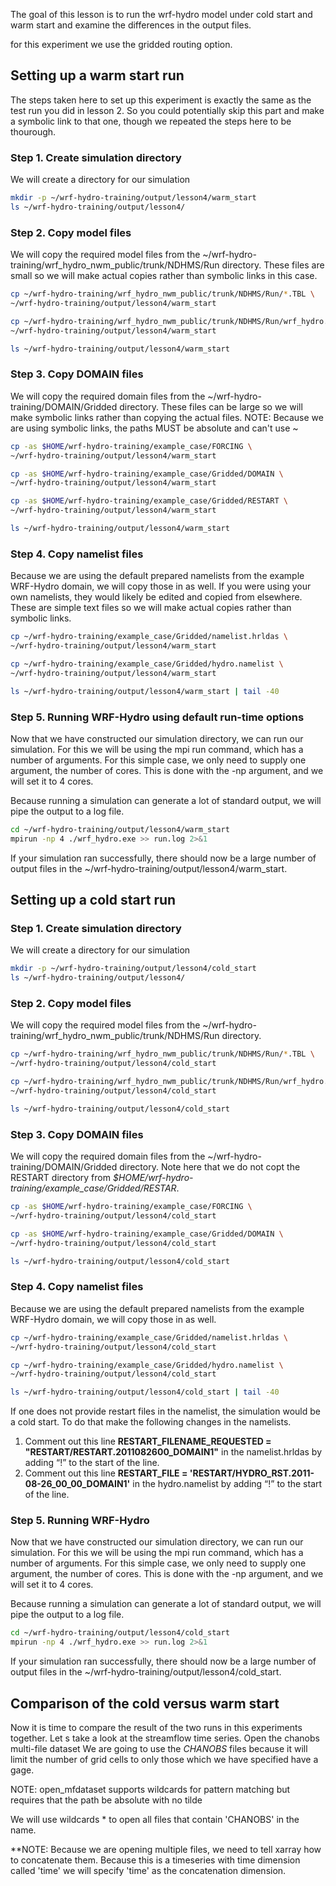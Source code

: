 The goal of this lesson is to run the wrf-hydro model under cold start and warm start and examine the differences in the output files.

for this experiment we use the gridded routing option. 

## Setting up a warm start run
The steps taken here to set up this experiment is exactly the same as the test run you did in lesson 2. So you could potentially skip this part and make a symbolic link to that one, though we repeated the steps here to be thourough. 

### Step 1. Create simulation directory

We will create a directory for our simulation

```bash
mkdir -p ~/wrf-hydro-training/output/lesson4/warm_start
ls ~/wrf-hydro-training/output/lesson4/
```
### Step 2. Copy model files

We will copy the required model files from the ~/wrf-hydro-training/wrf_hydro_nwm_public/trunk/NDHMS/Run directory. These files are small so we will make actual copies rather than symbolic links in this case.

```bash
cp ~/wrf-hydro-training/wrf_hydro_nwm_public/trunk/NDHMS/Run/*.TBL \
~/wrf-hydro-training/output/lesson4/warm_start

cp ~/wrf-hydro-training/wrf_hydro_nwm_public/trunk/NDHMS/Run/wrf_hydro.exe \
~/wrf-hydro-training/output/lesson4/warm_start

ls ~/wrf-hydro-training/output/lesson4/warm_start
```

### Step 3. Copy DOMAIN files

We will copy the required domain files from the ~/wrf-hydro-training/DOMAIN/Gridded directory. These files can be large so we will make symbolic links rather than copying the actual files. NOTE: Because we are using symbolic links, the paths MUST be absolute and can't use ~

```bash
cp -as $HOME/wrf-hydro-training/example_case/FORCING \
~/wrf-hydro-training/output/lesson4/warm_start

cp -as $HOME/wrf-hydro-training/example_case/Gridded/DOMAIN \
~/wrf-hydro-training/output/lesson4/warm_start

cp -as $HOME/wrf-hydro-training/example_case/Gridded/RESTART \
~/wrf-hydro-training/output/lesson4/warm_start

ls ~/wrf-hydro-training/output/lesson4/warm_start
```

### Step 4. Copy namelist files

Because we are using the default prepared namelists from the example WRF-Hydro domain, we will copy those in as well. If you were using your own namelists, they would likely be edited and copied from elsewhere. These are simple text files so we will make actual copies rather than symbolic links.

```bash
cp ~/wrf-hydro-training/example_case/Gridded/namelist.hrldas \
~/wrf-hydro-training/output/lesson4/warm_start

cp ~/wrf-hydro-training/example_case/Gridded/hydro.namelist \
~/wrf-hydro-training/output/lesson4/warm_start

ls ~/wrf-hydro-training/output/lesson4/warm_start | tail -40
```
### Step 5. Running WRF-Hydro using default run-time options
Now that we have constructed our simulation directory, we can run our simulation. For this we will be using the mpi run command, which has a number of arguments. For this simple case, we only need to supply one argument, the number of cores. This is done with the -np argument, and we will set it to 4 cores.

Because running a simulation can generate a lot of standard output, we will pipe the output to a log file.

```bash
cd ~/wrf-hydro-training/output/lesson4/warm_start
mpirun -np 4 ./wrf_hydro.exe >> run.log 2>&1
```
If your simulation ran successfully, there should now be a large number of output files in the ~/wrf-hydro-training/output/lesson4/warm_start. 

## Setting up a cold start run
### Step 1. Create simulation directory

We will create a directory for our simulation

```bash
mkdir -p ~/wrf-hydro-training/output/lesson4/cold_start
ls ~/wrf-hydro-training/output/lesson4/
```
### Step 2. Copy model files

We will copy the required model files from the ~/wrf-hydro-training/wrf_hydro_nwm_public/trunk/NDHMS/Run directory. 

```bash
cp ~/wrf-hydro-training/wrf_hydro_nwm_public/trunk/NDHMS/Run/*.TBL \
~/wrf-hydro-training/output/lesson4/cold_start

cp ~/wrf-hydro-training/wrf_hydro_nwm_public/trunk/NDHMS/Run/wrf_hydro.exe \
~/wrf-hydro-training/output/lesson4/cold_start

ls ~/wrf-hydro-training/output/lesson4/cold_start
```

### Step 3. Copy DOMAIN files

We will copy the required domain files from the ~/wrf-hydro-training/DOMAIN/Gridded directory. Note here that we do not copt the RESTART directory from *$HOME/wrf-hydro-training/example_case/Gridded/RESTAR*.

```bash
cp -as $HOME/wrf-hydro-training/example_case/FORCING \
~/wrf-hydro-training/output/lesson4/cold_start

cp -as $HOME/wrf-hydro-training/example_case/Gridded/DOMAIN \
~/wrf-hydro-training/output/lesson4/cold_start

ls ~/wrf-hydro-training/output/lesson4/cold_start
```

### Step 4. Copy namelist files

Because we are using the default prepared namelists from the example WRF-Hydro domain, we will copy those in as well.

```bash
cp ~/wrf-hydro-training/example_case/Gridded/namelist.hrldas \
~/wrf-hydro-training/output/lesson4/cold_start

cp ~/wrf-hydro-training/example_case/Gridded/hydro.namelist \
~/wrf-hydro-training/output/lesson4/cold_start

ls ~/wrf-hydro-training/output/lesson4/cold_start | tail -40
```

If one does not provide restart files in the namelist, the simulation would be a cold start. To do that make the following changes in the namelists. 
1.	Comment out this line **RESTART_FILENAME_REQUESTED = "RESTART/RESTART.2011082600_DOMAIN1"** in the namelist.hrldas by adding “!” to the start of the line. 
1.	Comment out this line **RESTART_FILE  = 'RESTART/HYDRO_RST.2011-08-26_00_00_DOMAIN1'** in the hydro.namelist by adding “!” to the start of the line. 

### Step 5. Running WRF-Hydro 
Now that we have constructed our simulation directory, we can run our simulation. For this we will be using the mpi run command, which has a number of arguments. For this simple case, we only need to supply one argument, the number of cores. This is done with the -np argument, and we will set it to 4 cores.

Because running a simulation can generate a lot of standard output, we will pipe the output to a log file.

```bash
cd ~/wrf-hydro-training/output/lesson4/cold_start
mpirun -np 4 ./wrf_hydro.exe >> run.log 2>&1
```
If your simulation ran successfully, there should now be a large number of output files in the ~/wrf-hydro-training/output/lesson4/cold_start. 

## Comparison of the cold versus warm start
Now it is time to compare the result of the two runs in this experiments together. Let s take a look at the streamflow time series. Open the chanobs multi-file dataset We are going to use the *CHANOBS* files because it will limit the number of grid cells to only those which we have specified have a gage. 

NOTE: open_mfdataset supports wildcards for pattern matching but requires that the path be absolute with no tilde

We will use wildcards * to open all files that contain 'CHANOBS' in the name.

**NOTE: Because we are opening multiple files, we need to tell xarray how to concatenate them. Because this is a timeseries with time dimension called 'time' we will specify 'time' as the concatenation dimension.

